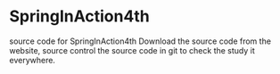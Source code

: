 # SpringInAction4th
source code for SpringInAction4th
Download the source code from the website,
source control the source code in git to check the study it everywhere.
